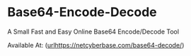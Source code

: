 # Base64-Encode-Decode

A Small Fast and Easy Online Base64 Encode/Decode Tool

Available At: ([url](https://netcyberbase.com/base64-decode/)https://netcyberbase.com/base64-decode/)
